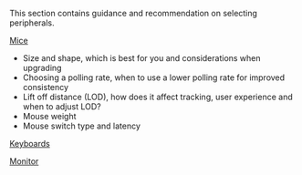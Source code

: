 This section contains guidance and recommendation on selecting peripherals.

[Mice](MICE/README.md)
- Size and shape, which is best for you and considerations when upgrading
- Choosing a polling rate, when to use a lower polling rate for improved consistency
- Lift off distance (LOD), how does it affect tracking, user experience and when to adjust LOD?
- Mouse weight
- Mouse switch type and latency

[Keyboards](KEYBOARD/README.md)

[Monitor](MONITOR/README.md)
